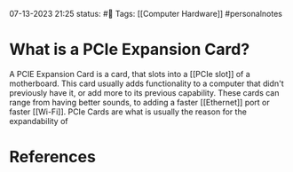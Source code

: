 07-13-2023 21:25
status: #📝
Tags: [[Computer Hardware]] #personalnotes

# What is a PCIe Expansion Card?
A PCIE Expansion Card is a card, that slots into a [[PCIe slot]] of a motherboard. This card usually adds functionality to a computer that didn't previously have it, or add more to its previous capability. These cards can range from having better sounds, to adding a faster [[Ethernet]] port or faster [[Wi-Fi]]. PCIe Cards are what is usually the reason for the expandability of 



# References
